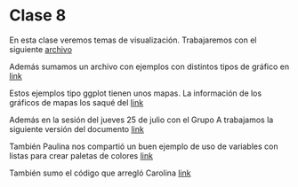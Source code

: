 # Clase 8


En esta clase veremos temas de visualización. Trabajaremos con el siguiente [archivo](/002_preprocesamiento/Chapter_3/SIC_AI_Ch03_Unit04.ipynb)

Además sumamos un archivo con ejemplos con distintos tipos de gráfico en [link](/002_preprocesamiento/Chapter_3/ejemplos_tipo_ggplot.ipynb)

Estos ejemplos tipo ggplot tienen unos mapas. La información de los gráficos de mapas los saqué del [link](https://www.naturalearthdata.com/downloads/110m-cultural-vectors/110m-admin-0-countries/)

Además en la sesión del jueves 25 de julio con el Grupo A trabajamos la siguiente versión del documento [link](/002_preprocesamiento/Chapter_3/[dlo-gripo-a]SIC_AI_Ch03_Unit04.ipynb)

También Paulina nos compartió un buen ejemplo de uso de variables con listas para crear paletas de colores [link](https://github.com/paulinasv/Clases_SIC_IA/blob/main/forms_bootcamp_ejemplo.ipynb)


También sumo el código que arregló Carolina [link](/002_preprocesamiento/Chapter_3/volumen_y_porcentaje.ipynb)